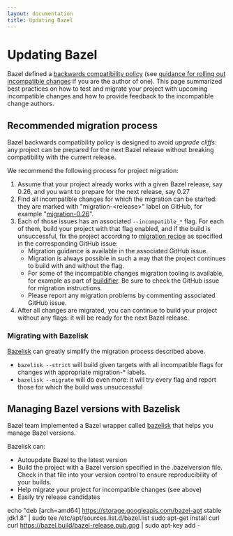 ```yaml
---
layout: documentation
title: Updating Bazel
---
```


# Updating Bazel

Bazel defined a [backwards compatibility policy](https://docs.bazel.build/versions/master/backward-compatibility.html)
(see [guidance for rolling out incompatible changes](https://www.bazel.build/breaking-changes-guide.html) if you are the author of one).
This page summarized best practices on how to test and migrate your project with upcoming incompatible
changes and how to provide feedback to the incompatible change authors.


## Recommended migration process

Bazel backwards compatibility policy is designed to avoid _upgrade cliffs_:
any project can be prepared for the next Bazel release without breaking compatibility with the current release.

We recommend the following process for project migration:


1. Assume that your project already works with a given Bazel release, say 0.26, and you want to prepare
   for the next release, say 0.27
2. Find all incompatible changes for which the migration can be started: they are marked with
   "migration-\<release\>" label on GitHub, for example "[migration-0.26](https://github.com/bazelbuild/bazel/issues?utf8=%E2%9C%93&q=label%3Amigration-0.26+)".
3. Each of those issues has an associated `--incompatible_*` flag. For each of them, build your project
   with that flag enabled, and if the build is unsuccessful, fix the project according to
   [migration recipe](https://docs.bazel.build/versions/master/backward-compatibility.html#incompatible-changes-and-migration-recipes) as specified in the corresponding GitHub issue:
    *   Migration guidance is available in the associated GitHub issue.
    *   Migration is always possible in such a way that the project continues to build with and without the flag.
    *   For some of the incompatible changes migration tooling is available, for example as part of [buildifier](https://github.com/bazelbuild/buildtools/releases). Be sure to check the GitHub issue for migration instructions.
    *   Please report any migration problems by commenting associated GitHub issue.
4. After all changes are migrated, you can continue to build your project without any flags:
   it will be ready for the next Bazel release.


### Migrating with Bazelisk

[Bazelisk](https://github.com/bazelbuild/bazelisk) can
greatly simplify the migration process described above.

*   `bazelisk --strict` will build given targets with all incompatible flags for changes with appropriate migration-* labels.
*   `bazelisk --migrate` will do even more: it will try every flag and report those for which the build was unsuccessful


## Managing Bazel versions with Bazelisk

Bazel team implemented a Bazel wrapper called [bazelisk](https://github.com/bazelbuild/bazelisk) that helps you
manage Bazel versions.

Bazelisk can:
*   Autoupdate Bazel to the latest version
*   Build the project with a Bazel version specified in the .bazelversion file. Check in that file into your version control to ensure reproducibility of your builds.
*   Help migrate your project for incompatible changes (see above)
*   Easily try release candidates

echo "deb [arch=amd64] https://storage.googleapis.com/bazel-apt stable jdk1.8" | sudo tee /etc/apt/sources.list.d/bazel.list
sudo apt-get install curl
curl https://bazel.build/bazel-release.pub.gpg | sudo apt-key add -
